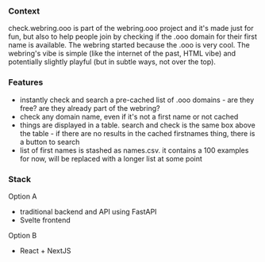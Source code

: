 ### Context
check.webring.ooo is part of the webring.ooo project and it's made just for fun, but also to help people join by checking if the .ooo domain for their first name is available. The webring started because the .ooo is very cool. The webring's vibe is simple (like the internet of the past, HTML vibe) and potentially slightly playful (but in subtle ways, not over the top).

### Features
- instantly check and search a pre-cached list of <firstname>.ooo domains - are they free? are they already part of the webring?
- check any domain name, even if it's not a first name or not cached
- things are displayed in a table. search and check is the same box above the table - if there are no results in the cached firstnames thing, there is a button to search
- list of first names is stashed as names.csv. it contains a 100 examples for now, will be replaced with a longer list at some point

### Stack 
Option A
- traditional backend and API using FastAPI
- Svelte frontend

Option B
- React + NextJS